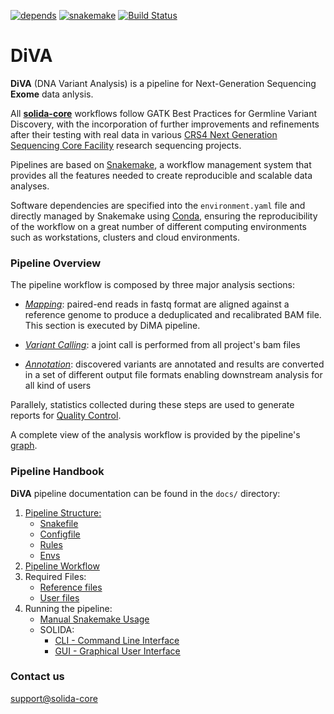 [![depends](https://img.shields.io/badge/depends%20from-bioconda-brightgreen.svg)](http://bioconda.github.io/)
[![snakemake](https://img.shields.io/badge/snakemake-5.3-brightgreen.svg)](https://snakemake.readthedocs.io/en/stable/)
[![Build Status](https://travis-ci.com/solida-core/diva.svg?branch=master)](https://travis-ci.com/solida-core/diva)

# DiVA
**DiVA** (DNA Variant Analysis) is a pipeline for Next-Generation Sequencing **Exome** data anlysis.

All **[solida-core](https://github.com/solida-core)** workflows follow GATK Best Practices for Germline Variant Discovery, with the incorporation of further improvements and refinements after their testing with real data in various [CRS4 Next Generation Sequencing Core Facility](http://next.crs4.it) research sequencing projects.

Pipelines are based on [Snakemake](https://snakemake.readthedocs.io/en/stable/), a workflow management system that provides all the features needed to create reproducible and scalable data analyses.

Software dependencies are specified into the `environment.yaml` file and directly managed by Snakemake using [Conda](https://docs.conda.io/en/latest/miniconda.html), ensuring the reproducibility of the workflow on a great number of different computing environments such as workstations, clusters and cloud environments.


### Pipeline Overview
The pipeline workflow is composed by three major analysis sections:
 * [_Mapping_](docs/diva_workflow.md#mapping): paired-end reads in fastq format are aligned against a reference genome to produce a deduplicated and recalibrated BAM file. This section is executed by DiMA pipeline.

 * [_Variant Calling_](docs/diva_workflow.md#variant-calling): a joint call is performed from all project's bam files
 
 * [_Annotation_](docs/diva_workflow.md#annotation): discovered variants are annotated and results are converted in a set of different output file formats enabling downstream analysis for all kind of users
 
Parallely, statistics collected during these steps are used to generate reports for [Quality Control](docs/diva_workflow.md#quality-control).

A complete view of the analysis workflow is provided by the pipeline's [graph](images/diva.png).



### Pipeline Handbook
**DiVA** pipeline documentation can be found in the `docs/` directory:


1. [Pipeline Structure:](https://github.com/solida-core/docs/blob/master/pages/handbook/pipeline_struct.md)
    * [Snakefile](https://github.com/solida-core/docs/blob/master/pages/handbook/pipeline_struct.md#snakefile)
    * [Configfile](https://github.com/solida-core/docs/blob/master/pages/handbook/pipeline_struct.md#configfile)
    * [Rules](https://github.com/solida-core/docs/blob/master/pages/handbook/pipeline_struct.md#rules)
    * [Envs](https://github.com/solida-core/docs/blob/master/pages/handbook/pipeline_struct.md#envs)
2. [Pipeline Workflow](docs/diva_workflow.md)
3. Required Files:
    * [Reference files](docs/reference_files.md)
    * [User files](docs/user_files.md)
4. Running the pipeline:
    * [Manual Snakemake Usage](docs/diva_snakemake.md)
    * SOLIDA:
        * [CLI - Command Line Interface](https://github.com/solida-core/docs/blob/master/pages/solida/solida_cli.md)
        * [GUI - Graphical User Interface](https://github.com/solida-core/docs/blob/master/pages/solida/solida_gui.md)






### Contact us
[support@solida-core](mailto:m.massidda@crs4.it) 
